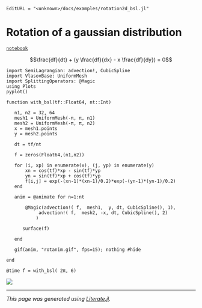 ```@meta
EditURL = "<unknown>/docs/examples/rotation2d_bsl.jl"
```

# Rotation of a gaussian distribution

[`notebook`](https://<unknown>notebooks/rotation_2d_bsl.ipynb)

```math
\frac{df}{dt} +  (y \frac{df}{dx} - x \frac{df}{dy}) = 0
```

```@example rotation2d_bsl
import SemiLagrangian: advection!, CubicSpline
import VlasovBase: UniformMesh
import SplittingOperators: @Magic
using Plots
pyplot()
```

```@example rotation2d_bsl
function with_bsl(tf::Float64, nt::Int)

   n1, n2 = 32, 64
   mesh1 = UniformMesh(-π, π, n1)
   mesh2 = UniformMesh(-π, π, n2)
   x = mesh1.points
   y = mesh2.points

   dt = tf/nt

   f = zeros(Float64,(n1,n2))

   for (i, xp) in enumerate(x), (j, yp) in enumerate(y)
       xn = cos(tf)*xp - sin(tf)*yp
       yn = sin(tf)*xp + cos(tf)*yp
       f[i,j] = exp(-(xn-1)*(xn-1)/0.2)*exp(-(yn-1)*(yn-1)/0.2)
   end

   anim = @animate for n=1:nt

	   @Magic(advection!( f,  mesh1,  y, dt, CubicSpline(), 1),
		    advection!( f,  mesh2, -x, dt, CubicSpline(), 2)
		   )

      surface(f)

   end

   gif(anim, "rotanim.gif", fps=15); nothing #hide

end
```

```@example rotation2d_bsl
@time f = with_bsl( 2π, 6)
```

![](rotanim.gif)

---

*This page was generated using [Literate.jl](https://github.com/fredrikekre/Literate.jl).*

